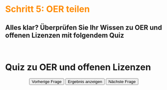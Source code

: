 <h1 style="color:#ff8c00">Schritt 5: OER teilen</h1>


<h2>Alles klar? Überprüfen Sie Ihr Wissen zu OER und offenen Lizenzen mit folgendem Quiz</h2>
<br>

<script>
  // Script fürs Quiz
  (function(){
    // Functions
    function buildQuiz(){
      // variable to store the HTML output
      const output = [];
      // for each question...
      myQuestions.forEach(
        (currentQuestion, questionNumber) => {        
          // variable to store the list of possible answers
          const answers = [];          
          // and for each available answer...
          for(letter in currentQuestion.answers){       
            // ...add an HTML radio button
            answers.push(
              `<label>
                <input type="radio" name="question${questionNumber}" value="${letter}">
                ${letter} :
                ${currentQuestion.answers[letter]}
              </label>`
            );
          }
          // add this question and its answers to the output
          output.push(
            `<div class="slide">
              <div class="question"> ${currentQuestion.question} </div>
              <div class="answers"> ${answers.join("")} </div>
            </div>`
          );
        }
      );
      // finally combine our output list into one string of HTML and put it on the page
      quizContainer.innerHTML = output.join('');
    }
    function showResults(){
      // gather answer containers from our quiz
      const answerContainers = quizContainer.querySelectorAll('.answers');
      // keep track of user's answers
      let numCorrect = 0;
      // for each question...
      myQuestions.forEach( (currentQuestion, questionNumber) => {
        // find selected answer
        const answerContainer = answerContainers[questionNumber];
        const selector = `input[name=question${questionNumber}]:checked`;
        const userAnswer = (answerContainer.querySelector(selector) || {}).value;
        // if answer is correct
        if(userAnswer === currentQuestion.correctAnswer){
          // add to the number of correct answers
          numCorrect++;
          // color the answers green
          answerContainers[questionNumber].style.color = 'lightgreen';
        }
        // if answer is wrong or blank
        else{
          // color the answers red
          answerContainers[questionNumber].style.color = 'red';
        }
      });
      // show number of correct answers out of total
      resultsContainer.innerHTML = `${numCorrect} out of ${myQuestions.length}`;
    }
    function showSlide(n) {
      slides[currentSlide].classList.remove('active-slide');
      slides[n].classList.add('active-slide');
      currentSlide = n;
      if(currentSlide === 0){
        previousButton.style.display = 'none';
      }
      else{
        previousButton.style.display = 'inline-block';
      }
      if(currentSlide === slides.length-1){
        nextButton.style.display = 'none';
      }
      else{
        nextButton.style.display = 'inline-block';
      }
      //for pagination
      pagination.innerHTML = `Frage ${currentSlide + 1} von ${slides.length}`;
    }
    function showNextSlide() {
      showSlide(currentSlide + 1);
    }
    function showPreviousSlide() {
      showSlide(currentSlide - 1);
    }
    // Variables
    const quizContainer = document.getElementById('quiz');
    const resultsContainer = document.getElementById('results');
    const submitButton = document.getElementById('submit');
    const pagination = document.getElementById('pagination');
    const myQuestions = [
    {
        question: "Wie lässt sich OER definieren?\*",
        answers: {
          a: "Bildungsmaterialien in jedwedem Medium, die unter einer offenen Lizenz veröffentlicht wurden und ohne weitreichende Restriktionen genutzt und weiterverbreitet werden können.",
          b: "Bildungsmaterialien, in digitalen Medien, die nicht urhebrrechtlich geschützt sind und und ohne weitreichende Restriktionen genutzt und weiterverbreitet werden können."
        },
        correctAnswer: "a",
        explanation: "Open Educational Resources (OER) sind Bildungsmaterialien jeglicher Art und in jedem Medium, die unter einer offenen Lizenz stehen. Eine solche Lizenz ermöglicht den kostenlosen Zugang sowie die kostenlose Nutzung, Bearbeitung und Weiterverbreitung durch Andere ohne oder mit geringfügigen Einschränkungen. Dabei bestimmen die Urhebenden selbst, welche Nutzungsrechte sie einräumen und welche Rechte sie sich vorbehalten" (Deutsche UNESCO-Kommision o.J.)"
      },
      {
        question: "Welches Merkmal gilt als eindeutiges Indiz für OER?",
        answers: {
          a: "digitales Format",
          b: "offene Lizenzierung",
          c: "kostenpflichtuge Nutzung"
        },
        correctAnswer: "b",
        explanation: "Ein zentrales Merkmal, das OER von urheberrechtlich geschützten Materialien unterscheidet, ist die offene Lizenz. Weitere (etwas unspezifischere) Merkmale sind ein offenes Dateiformat, die automatische Auffindbarkeit und die didaktische Kontextualisierung, die den einfacheren Umgang mit OER betonen (OER nutzen und bearbeiten, OER effizient auffinden, Einschätzbarkeit der Passung im eigenen Lehr-Lernkontext). In den folgenden Schritten dieser Lernreise werden Sie die genannten Merkmale noch etwas genauer kennenlernen."
      },
      {
        question: "Was bedeutet bei Creative-Commons-Lizenzen das Kürzel "BY"?\*",
        answers: {
          a: "Die\*der ursprüngliche Urheber\*in muss bei Nutzung angegeben werden.",
          b: "Das Material darf nur vollständig und unverändert genutzt werden."
        },
        correctAnswer: "a",
        explanation: "Das Modul <b>BY</b> bedeutet, dass die\*der Urheber\*in des Werkes angegeben werden muss. Der Zusatz wird im Deutschen mit "Namensnennung" bezeichnet.<br>Das Modul <b>ND</b> (engl. No Derivatives, dt. keine Veränderung) gibt an, dass das Material nur vollständig und unverändert genutzt werden darf."
      },
      {
        question: "Was muss bei der Nutzung eines Bilds beachtet werden, welches unter der Creative-Commons-Lizenz "CC BY SA" steht?\*",
        answers: {
          a: "Urheber\*inen müssen angeben werden",
          b: "Bei einer Veränderung und anschließenden Wiederveröffentlichung des Bildes, muss es unter die gleiche Lizenz gestellt werden, wie das Original",
          c: "Die Lizenz muss angegeben und der Lizenztext verlinkt werden",
        },
        correctAnswer: "a",
        explanation: "<b>BY</b> steht für die Namensnennung der Urheber\*innen, <b>SA</b> (Share Alike) verlangt eine Weitergabe abgeleiteter Werke unter der gleicher Lizenz. Die Lizenz muss bei bei allen CC-Lizenzierten Werken angegeben und ein Link zum Lizenztext gesetzt werden."
      },
      {
        question: "Verzichtet die\*der Urheber\*in durch eine offene Lizenz auf alle Rechte an ihrem\*seinen Werk?\*",
        answers: {
          a: "Ja, ein Vorbehalt von Rechten ist nicht möglich",
          b: "Nur bei der Wahl der Lizenz CC 0",
        },
        correctAnswer: "b",
        explanation: "Der\*die Urheberin kann sich auch bei der Wahl einer offenen Lizenz bestimmte Rechte an ihrem\*seinen Werk vorbehalten. Durch eine offene Lizenz werden lediglich Nutzungsrechte vergeben. Das Urheberrecht an sich ist unveräußerlich. Wählt die\*der Urheber\*in jedoch die Lizenz CC 0 (keine Rechte vorbehalten), verzichtet er\*sie bewusst auf ihre\*seine Rechte an dem Werk und bringt es in die Public Domain ein."
      },
      {
        question: "Welche Vorteile haben offene Lernmaterialien gegenüber restriktiv geschützten?\*",
        answers: {
          a: "Sie können nachgenutzt werden",
          b: "Sie sind kostenlos",
          c: "Auf Quellenangaben kann verzichtet werden",
        },
        correctAnswer: "a",
        explanation: "Als offen gelten Bildungsinhalte, wenn sie kostenlos verfügbar sind und unter einer Lizenz stehen, die die Weiterverwendung ermöglicht."
      }
    ];
    // Kick things off
    buildQuiz();
    // Pagination
    const previousButton = document.getElementById("previous");
    const nextButton = document.getElementById("next");
    const slides = document.querySelectorAll(".slide");
    let currentSlide = 0;
    // Show the first slide
    showSlide(currentSlide);
    // Event listeners
    submitButton.addEventListener('click', showResults);
    previousButton.addEventListener("click", showPreviousSlide);
    nextButton.addEventListener("click", showNextSlide);
  })();
</script>

<div class="quiz-frame">
  <h1 class="quiz">Quiz zu OER und offenen Lizenzen</h1>
  <div class="quiz-container">
    <div id="quiz"></div>
  </div>
  <div id="results"></div>
  <div style="display:block;text-align:center;">
    <button class="quiz" id="previous">Vorherige Frage</button>
    <button class="quiz" id="submit">Ergebnis anzeigen</button>
    <button class="quiz" id="next">Nächste Frage</button>
  </div>
  <div id="pagination" style="float:right;margin-right:5px;margin-bottom:5px;"></div>
</div>
